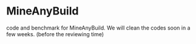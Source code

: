 # MineAnyBuild
code and benchmark for MineAnyBuild.
We will clean the codes soon in a few weeks. (before the reviewing time)
